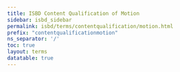 ```yaml
---
title: ISBD Content Qualification of Motion
sidebar: isbd_sidebar
permalink: isbd/terms/contentqualification/motion.html
prefix: "contentqualificationmotion"
ns_separator: '/'
toc: true
layout: terms
datatable: true
---
```

